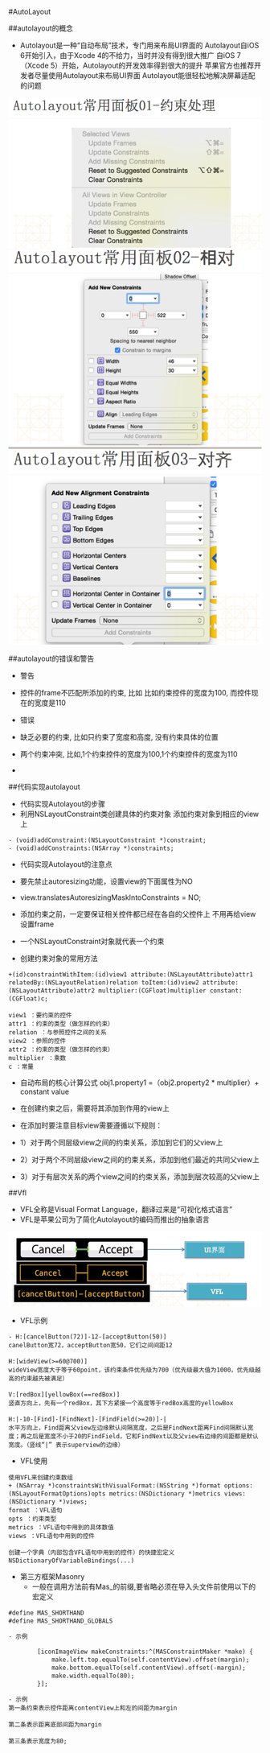 #AutoLayout

##autolayout的概念
- Autolayout是一种“自动布局”技术，专门用来布局UI界面的
Autolayout自iOS 6开始引入，由于Xcode 4的不给力，当时并没有得到很大推广
自iOS 7（Xcode 5）开始，Autolayout的开发效率得到很大的提升
苹果官方也推荐开发者尽量使用Autolayout来布局UI界面
Autolayout能很轻松地解决屏幕适配的问题

![](Snip20150908_9.png)
![](Snip20150908_8.png)
![](Snip20150908_10.png)

##autolayout的错误和警告
- 警告
 - 控件的frame不匹配所添加的约束, 比如
比如约束控件的宽度为100, 而控件现在的宽度是110

- 错误
 - 缺乏必要的约束, 比如只约束了宽度和高度, 没有约束具体的位置

 - 两个约束冲突, 比如,1个约束控件的宽度为100,1个约束控件的宽度为110
 - 
 

##代码实现autolayout
- 代码实现Autolayout的步骤
 - 利用NSLayoutConstraint类创建具体的约束对象
添加约束对象到相应的view上

```
- (void)addConstraint:(NSLayoutConstraint *)constraint;
- (void)addConstraints:(NSArray *)constraints;
```
- 代码实现Autolayout的注意点
- 要先禁止autoresizing功能，设置view的下面属性为NO
- view.translatesAutoresizingMaskIntoConstraints = NO;
- 添加约束之前，一定要保证相关控件都已经在各自的父控件上
不用再给view设置frame


- 一个NSLayoutConstraint对象就代表一个约束

 - 创建约束对象的常用方法
 
```
+(id)constraintWithItem:(id)view1 attribute:(NSLayoutAttribute)attr1 relatedBy:(NSLayoutRelation)relation toItem:(id)view2 attribute:(NSLayoutAttribute)attr2 multiplier:(CGFloat)multiplier constant:(CGFloat)c;

view1 ：要约束的控件
attr1 ：约束的类型（做怎样的约束）
relation ：与参照控件之间的关系
view2 ：参照的控件
attr2 ：约束的类型（做怎样的约束）
multiplier ：乘数
c ：常量
```

- 自动布局的核心计算公式
obj1.property1 =（obj2.property2 * multiplier）+ constant value


- 在创建约束之后，需要将其添加到作用的view上
- 在添加时要注意目标view需要遵循以下规则：
 - 1）对于两个同层级view之间的约束关系，添加到它们的父view上
 - 2）对于两个不同层级view之间的约束关系，添加到他们最近的共同父view上
 - 3）对于有层次关系的两个view之间的约束关系，添加到层次较高的父view上
 


##Vfl
- VFL全称是Visual Format Language，翻译过来是“可视化格式语言”
- VFL是苹果公司为了简化Autolayout的编码而推出的抽象语言
 
![](Snip20150908_11.png)



- VFL示例

```
- H:[cancelButton(72)]-12-[acceptButton(50)]
canelButton宽72，acceptButton宽50，它们之间间距12

H:[wideView(>=60@700)]
wideView宽度大于等于60point，该约束条件优先级为700（优先级最大值为1000，优先级越高的约束越先被满足）

V:[redBox][yellowBox(==redBox)]
竖直方向上，先有一个redBox，其下方紧接一个高度等于redBox高度的yellowBox

H:|-10-[Find]-[FindNext]-[FindField(>=20)]-|
水平方向上，Find距离父view左边缘默认间隔宽度，之后是FindNext距离Find间隔默认宽度；再之后是宽度不小于20的FindField，它和FindNext以及父view右边缘的间距都是默认宽度。（竖线“|” 表示superview的边缘）

```

- VFL使用

```
使用VFL来创建约束数组
+ (NSArray *)constraintsWithVisualFormat:(NSString *)format options:(NSLayoutFormatOptions)opts metrics:(NSDictionary *)metrics views:(NSDictionary *)views;
format ：VFL语句
opts ：约束类型
metrics ：VFL语句中用到的具体数值
views ：VFL语句中用到的控件

创建一个字典（内部包含VFL语句中用到的控件）的快捷宏定义
NSDictionaryOfVariableBindings(...)
```


- 第三方框架Masonry
    - 一般在调用方法前有Mas_的前缀,要省略必须在导入头文件前使用以下的宏定义
```objc
#define MAS_SHORTHAND
#define MAS_SHORTHAND_GLOBALS
```

    - 示例
```objc
        [iconImageView makeConstraints:^(MASConstraintMaker *make) {    
            make.left.top.equalTo(self.contentView).offset(margin);
            make.bottom.equalTo(self.contentView).offset(-margin);
            make.width.equalTo(80);
        }];
```
    - 示例  
    第一条约束表示控件距离contentView上和左的间距为margin
    
    第二条表示距离底部间距为margin       
    
    第三条表示宽度为80;
    
